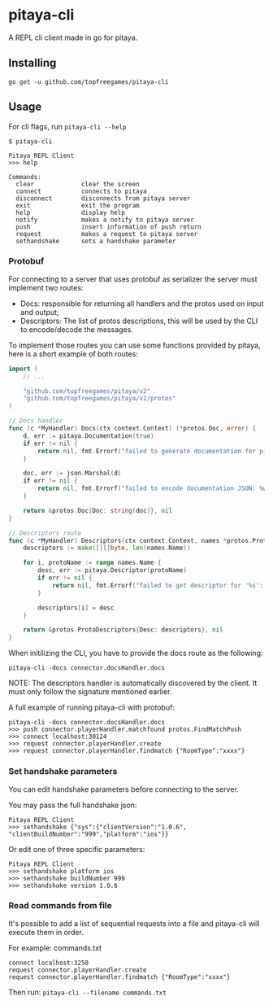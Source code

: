pitaya-cli
==================

A REPL cli client made in go for pitaya.

## Installing

```
go get -u github.com/topfreegames/pitaya-cli
```

## Usage

For cli flags, run `pitaya-cli --help`

```
$ pitaya-cli

Pitaya REPL Client
>>> help

Commands:
  clear             clear the screen
  connect           connects to pitaya
  disconnect        disconnects from pitaya server
  exit              exit the program
  help              display help
  notify            makes a notify to pitaya server
  push              insert information of push return
  request           makes a request to pitaya server
  sethandshake      sets a handshake parameter
```

### Protobuf
For connecting to a server that uses protobuf as serializer the server must implement two routes:
- Docs: responsible for returning all handlers and the protos used on input and
  output;
- Descriptors: The list of protos descriptions, this will be used by the CLI to
  encode/decode the messages.

To implement those routes you can use some functions provided by pitaya, here is
a short example of both routes:
```go
import (
	// ...

	"github.com/topfreegames/pitaya/v2"
	"github.com/topfreegames/pitaya/v2/protos"
)

// Docs handler
func (c *MyHandler) Docs(ctx context.Context) (*protos.Doc, error) {
	d, err := pitaya.Documentation(true)
	if err != nil {
		return nil, fmt.Errorf("failed to generate documentation for pitaya routes: %w", err)
	}

	doc, err := json.Marshal(d)
	if err != nil {
		return nil, fmt.Errorf("failed to encode documentation JSON: %w", err)
	}

	return &protos.Doc{Doc: string(doc)}, nil
}

// Descriptors route
func (c *MyHandler) Descriptors(ctx context.Context, names *protos.ProtoNames) (*protos.ProtoDescriptors, error) {
	descriptors := make([][]byte, len(names.Name))

	for i, protoName := range names.Name {
		desc, err := pitaya.Descriptor(protoName)
		if err != nil {
			return nil, fmt.Errorf("failed to get descriptor for '%s': %w", protoName, err)
		}

		descriptors[i] = desc
	}

	return &protos.ProtoDescriptors{Desc: descriptors}, nil
}
```

When initilizing the CLI, you have to provide the docs route as the following:
```
pitaya-cli -docs connector.docsHandler.docs
```

NOTE: The descriptors handler is automatically discovered by the client.
It must only follow the signature mentioned earlier.

A full example of running pitaya-cli with protobuf:
```
pitaya-cli -docs connector.docsHandler.docs
>>> push connector.playerHandler.matchfound protos.FindMatchPush
>>> connect localhost:30124
>>> request connector.playerHandler.create
>>> request connector.playerHandler.findmatch {"RoomType":"xxxx"}
```

### Set handshake parameters

You can edit handshake parameters before connecting to the server.

You may pass the full handshake json:
```
Pitaya REPL Client
>>> sethandshake {"sys":{"clientVersion":"1.0.6", "clientBuildNumber":"999","platform":"ios"}}
```

Or edit one of three specific parameters:
```
Pitaya REPL Client
>>> sethandshake platform ios
>>> sethandshake buildNumber 999
>>> sethandshake version 1.0.6
```

### Read commands from file

It's possible to add a list of sequential requests into a file and pitaya-cli will execute them in order.

For example: commands.txt

```
connect localhost:3250
request connector.playerHandler.create
request connector.playerHandler.findmatch {"RoomType":"xxxx"}
```

Then run: `pitaya-cli --filename commands.txt`
